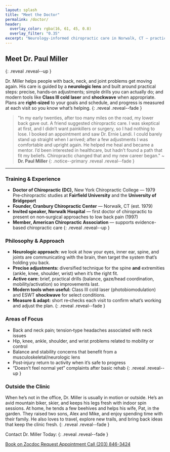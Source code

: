 ```yaml
---
layout: splash
title: "Meet the Doctor"
permalink: /doctor/
header:
  overlay_color: rgba(16, 61, 45, 0.8)
  overlay_filter: "0.35"
excerpt: "Neurology‑informed chiropractic care in Norwalk, CT — practical, right‑sized, and focused on helping you move well."
---
```


<!-- Optional headshot (uncomment after adding the file at /assets/images/doctor-headshot.jpg)
<img src="{{ '/assets/images/doctor-headshot.jpg' | relative_url }}" alt="Dr. Paul Miller" class="align-right" width="280" loading="lazy">
-->

## Meet Dr. Paul Miller
{: .reveal .reveal--up }

Dr. Miller helps people with back, neck, and joint problems get moving again. His care is guided by a **neurologic lens** and built around practical steps: precise, hands‑on adjustments; simple drills you can actually do; and modern tools like **Class III cold laser** and **shockwave** when appropriate. Plans are **right‑sized** to your goals and schedule, and progress is measured at each visit so you know what’s helping.
{: .reveal .reveal--fade }

> "In my early twenties, after too many miles on the road, my lower back gave out. A friend suggested chiropractic care. I was skeptical at first, and I didn’t want painkillers or surgery, so I had nothing to lose. I booked an appointment and saw Dr. Ernie Landi. I could barely stand up straight when I arrived; after a few adjustments I was comfortable and upright again. He helped me heal and became a mentor. I’d been interested in healthcare, but hadn’t found a path that fit my beliefs. Chiropractic changed that and my new career began."
> ~ **Dr. Paul Miller**
{: .notice--primary .reveal .reveal--fade }

---

### Training & Experience
- **Doctor of Chiropractic (DC),** New York Chiropractic College — 1979  
  Pre‑chiropractic studies at **Fairfield University** and the **University of Bridgeport**
- **Founder, Cranbury Chiropractic Center** — Norwalk, CT (est. 1979)
- **Invited speaker, Norwalk Hospital** — first doctor of chiropractic to present on non‑surgical approaches to low back pain (1997)
- **Member, American Chiropractic Association** — supports evidence-based chiropractic care
{: .reveal .reveal--up }

### Philosophy & Approach
- **Neurologic approach:** we look at how your eyes, inner ear, spine, and joints are communicating with the brain, then target the system that’s holding you back.
- **Precise adjustments:** diversified technique for the spine **and** extremities (ankle, knee, shoulder, wrist) when it’s the right fit.
- **Active care:** brief, practical drills (balance, gaze/head coordination, mobility/activation) so improvements last.
- **Modern tools when useful:** Class III cold laser (photobiomodulation) and ESWT **shockwave** for select conditions.
- **Measure & adapt:** short re‑checks each visit to confirm what’s working and adjust the plan.
{: .reveal .reveal--fade }

### Areas of Focus
- Back and neck pain; tension‑type headaches associated with neck issues
- Hip, knee, ankle, shoulder, and wrist problems related to mobility or control
- Balance and stability concerns that benefit from a musculoskeletal/neurologic lens
- Post‑injury return to activity when it’s safe to progress
- “Doesn’t feel normal yet” complaints after basic rehab
{: .reveal .reveal--up }

### Outside the Clinic
When he’s not in the office, Dr. Miller is usually in motion or outside. He’s an avid mountain biker, skier, and keeps his legs fresh with indoor spin sessions. At home, he tends a few beehives and helps his wife, Pat, in the garden. They raised two sons, Alex and Mike, and enjoy spending time with their family. He also loves to travel, explore new trails, and bring back ideas that keep the clinic fresh.
{: .reveal .reveal--fade }

Contact Dr. Miller Today:
{: .reveal .reveal--fade }

<div class="contact-actions reveal reveal--up">
  <a href="https://www.zocdoc.com/practice/cranbury-chiropractic-center-43835" class="btn">
    <span class="btn-label">Book on Zocdoc</span>
  </a>
  <a href="{{ '/contact/' | relative_url }}" class="btn">
    <span class="btn-label">Request Appointment</span>
  </a>
  <a href="tel:+12038463424" class="btn">
    <span class="btn-label">Call (203) 846-3424</span>
  </a>
</div>